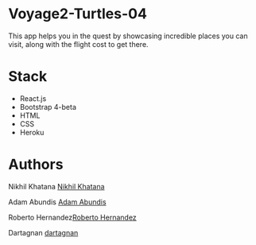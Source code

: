# Voyage2-Turtles-04
 This app helps you in the quest by showcasing incredible places you can visit, along with the flight cost to get there.

# Stack
- React.js 
- Bootstrap 4-beta
- HTML
- CSS
- Heroku


# Authors

 Nikhil Khatana [Nikhil Khatana](https://github.com/NikhilKhatana)

Adam Abundis [Adam Abundis ](https://github.com/abuna1985)

Roberto Hernandez[Roberto Hernandez](https://github.com/blarzHernandez)

Dartagnan [dartagnan](https://github.com/soda21)


